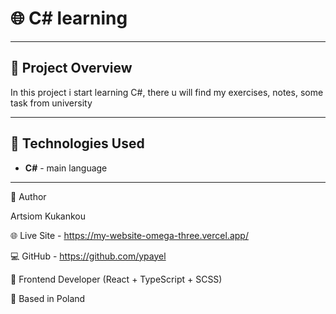 # 🌐 C# learning 

---

## 🧭 Project Overview

In this project i start learning C#, there u will find my exercises, notes, some task from university

---

## 🧱 Technologies Used

- **C#** - main language
---

👤 Author

Artsiom Kukankou

🌐 Live Site - https://my-website-omega-three.vercel.app/

💻 GitHub - https://github.com/ypayel

🧠 Frontend Developer (React + TypeScript + SCSS)

📍 Based in Poland